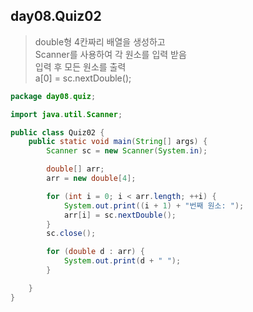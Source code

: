 ## day08.Quiz02

> double형 4칸짜리 배열을 생성하고    
> Scanner를 사용하여 각 원소를 입력 받음   
> 입력 후 모든 원소를 출력   
> a[0] = sc.nextDouble();   

```java
package day08.quiz;

import java.util.Scanner;

public class Quiz02 {
	public static void main(String[] args) {
		Scanner sc = new Scanner(System.in);

		double[] arr;
		arr = new double[4];

		for (int i = 0; i < arr.length; ++i) {
			System.out.print((i + 1) + "번째 원소: ");
			arr[i] = sc.nextDouble();
		}
		sc.close();

		for (double d : arr) {
			System.out.print(d + " ");
		}

	}
}
```
